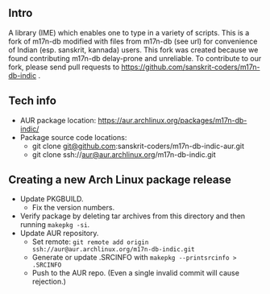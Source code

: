 ## Intro
A library (IME) which enables one to type in a variety of scripts. This is a fork of m17n-db modified with files from m17n-db (see url) for convenience of Indian (esp. sanskrit, kannada) users. This fork was created because we found contributing m17n-db delay-prone and unreliable. To contribute to our fork, please send pull requests to <https://github.com/sanskrit-coders/m17n-db-indic> .

## Tech info
- AUR package location: <https://aur.archlinux.org/packages/m17n-db-indic/>
- Package source code locations:
    - git clone git@github.com:sanskrit-coders/m17n-db-indic-aur.git
    - git clone ssh://aur@aur.archlinux.org/m17n-db-indic.git
    
## Creating a new Arch Linux package release
- Update PKGBUILD.
  - Fix the version numbers.
- Verify package by deleting tar archives from this directory and then running `makepkg -si`.
- Update AUR repository.
  - Set remote: `git remote add origin ssh://aur@aur.archlinux.org/m17n-db-indic.git`
  - Generate or update .SRCINFO with `makepkg --printsrcinfo > .SRCINFO`
  - Push to the AUR repo. (Even a single invalid commit will cause rejection.)
